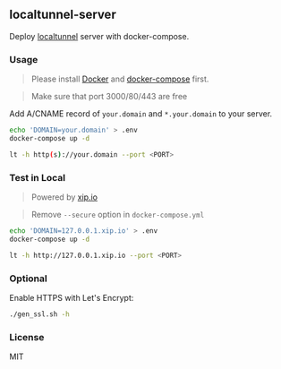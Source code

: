 localtunnel-server
---

Deploy [localtunnel](https://github.com/localtunnel/localtunnel) server with docker-compose.

### Usage

> Please install [Docker](https://docs.docker.com/install/) and [docker-compose](https://docs.docker.com/compose/install/) first.

> Make sure that port 3000/80/443 are free

Add A/CNAME record of `your.domain` and `*.your.domain` to your server.

```bash
echo 'DOMAIN=your.domain' > .env
docker-compose up -d
```

```bash
lt -h http(s)://your.domain --port <PORT>
```

### Test in Local

> Powered by [xip.io](http://xip.io/)

> Remove `--secure` option in `docker-compose.yml`

```bash
echo 'DOMAIN=127.0.0.1.xip.io' > .env
docker-compose up -d
```

```bash
lt -h http://127.0.0.1.xip.io --port <PORT>
```

### Optional

Enable HTTPS with Let's Encrypt:

```bash
./gen_ssl.sh -h
```

### License

MIT
